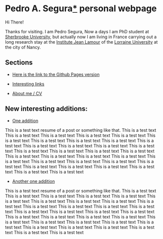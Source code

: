 # Pedro A. Segura[*](https://pa-segura.github.io/disambiguation) personal webpage

Hi There! 

Thanks for visiting. I am Pedro Segura, Now a days I am PhD student at [Sherbrooke University](https://www.usherbrooke.ca/), but actually now I am living in France carrying out a long research stay at the [Institute Jean Lamour](https://ijl.univ-lorraine.fr/) of the [Lorraine University](http://www.univ-lorraine.fr/) at the city of Nancy.

## Sections

* [Here is the link to the Github Pages version](https://nicolas-van.github.io/easy-markdown-to-github-pages/)

* [Interesting links](https://pa-segura.github.io/LINKS) 

* [About me / CV](https://pa-segura.github.io/AboutMe-CV) 


## New interesting additions:

* [One addition](https://pa-segura.github.io/LICENSE) 

This is a test text resume of a post or something like that. This is a
test text This is a test text This is a test text This is a test text
This is a test text This is a test text This is a test text This is a
test text This is a test text This is a test text This is a test text
This is a test text This is a test text This is a test text This is a
test text This is a test text This is a test text This is a test text
This is a test text This is a test text This is a test text This is a
test text This is a test text This is a test text This is a test text
This is a test text This is a test text This is a test text This is a
test text This is a test text This is a test text This is a test text
This is a test text

* [Another one addition](https://pa-segura.github.io/LICENSE) 

This is a test text resume of a post or something like that. This is a
test text This is a test text This is a test text This is a test text
This is a test text This is a test text This is a test text This is a
test text This is a test text This is a test text This is a test text
This is a test text This is a test text This is a test text This is a
test text This is a test text This is a test text This is a test text
This is a test text This is a test text This is a test text This is a
test text This is a test text This is a test text This is a test text
This is a test text This is a test text This is a test text This is a
test text This is a test text This is a test text This is a test text
This is a test text

